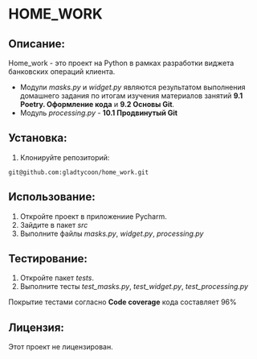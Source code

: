 # HOME_WORK

## Описание:

Home_work - это проект на Python в рамках разработки виджета банковских операций клиента. 

- Модули *masks.py* и *widget.py* являются результатом выполнения домашнего задания
по итогам изучения материалов занятий **9.1 Poetry. Оформление кода** и **9.2 Основы Git**.
- Модуль *processing.py* - **10.1 Продвинутый Git**

## Установка:

1. Клонируйте репозиторий:
```
git@github.com:gladtycoon/home_work.git
```

## Использование:

1. Откройте проект в приложениие Pycharm.
2. Зайдите в пакет *src*
3. Выполните файлы *masks.py*, *widget.py*, *processing.py*


## Тестирование:

1. Откройте пакет *tests*.
2. Выполните тесты *test_masks.py*, *test_widget.py*, *test_processing.py*

Покрытие тестами согласно **Code coverage** кода составляет 96%

## Лицензия:

Этот проект не лицензирован.
